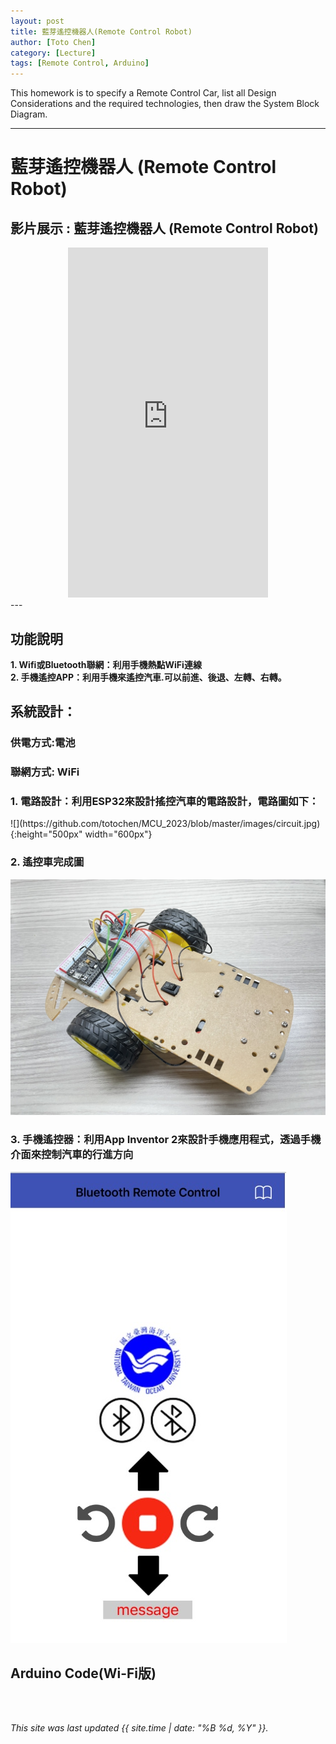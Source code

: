 ```yaml
---
layout: post
title: 藍芽遙控機器人(Remote Control Robot)
author: [Toto Chen]
category: [Lecture]
tags: [Remote Control, Arduino]
---
```


This homework is to specify a Remote Control Car, list all Design Considerations and the required technologies, then draw the System Block Diagram.

---

# 藍芽遙控機器人 (Remote Control Robot)

## 影片展示 : 藍芽遙控機器人 (Remote Control Robot)
<div align="center">
<iframe width="320" height="560" src="https://www.youtube.com/embed/kDWMcbzpWGE?autoplay=1&loop=1" title="Demo Remote Control Car" frameborder="0" allow="accelerometer; autoplay; clipboard-write; encrypted-media; gyroscope; picture-in-picture; web-share" allowfullscreen></iframe>
</div>
---

## 功能說明
**1. Wifi或Bluetooth聯網：利用手機熱點WiFi連線** <br>
**2. 手機遙控APP：利用手機來遙控汽車.可以前進、後退、左轉、右轉。** <br>


## 系統設計：
### 供電方式:電池 
### 聯網方式: WiFi

### 1. 電路設計：利用ESP32來設計搖控汽車的電路設計，電路圖如下：

<div align=cneter>![](https://github.com/totochen/MCU_2023/blob/master/images/circuit.jpg){:height="500px" width="600px"}
</div>

### 2. 遙控車完成圖 

![](https://github.com/totochen/MCU_2023/blob/master/images/remote_car.jpg?raw=true)



### 3. 手機遙控器：利用App Inventor 2來設計手機應用程式，透過手機介面來控制汽車的行進方向 

![](https://github.com/totochen/MCU_2023/blob/master/images/APP_UI.jpg?raw=true)


## Arduino Code(Wi-Fi版)





<br>
<br>

*This site was last updated {{ site.time | date: "%B %d, %Y" }}.*

